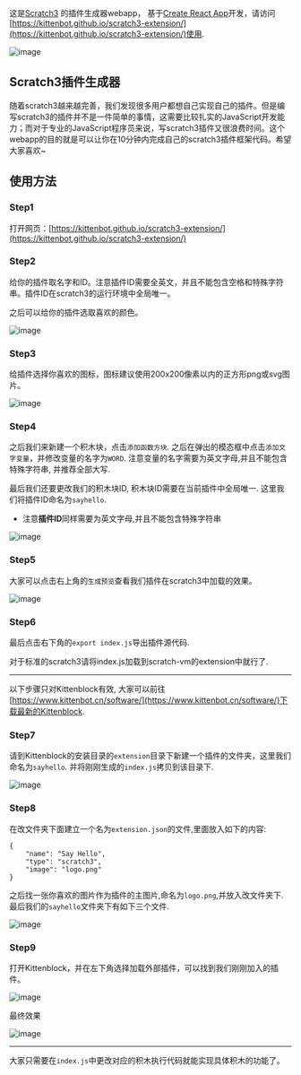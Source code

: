 这是[Scratch3](https://scratch.mit.edu) 的插件生成器webapp， 基于[Create React App](https://github.com/facebook/create-react-app)开发，请访问[https://kittenbot.github.io/scratch3-extension/](https://kittenbot.github.io/scratch3-extension/)使用.

![image](https://user-images.githubusercontent.com/3390845/53645159-3d5e3300-3c73-11e9-9027-071660c28bfb.png)


## Scratch3插件生成器

随着scratch3越来越完善，我们发现很多用户都想自己实现自己的插件。但是编写scratch3的插件并不是一件简单的事情，这需要比较扎实的JavaScript开发能力；而对于专业的JavaScript程序员来说，写scratch3插件又很浪费时间。这个webapp的目的就是可以让你在10分钟内完成自己的scratch3插件框架代码。希望大家喜欢~

## 使用方法

### Step1

打开网页：[https://kittenbot.github.io/scratch3-extension/](https://kittenbot.github.io/scratch3-extension/)

### Step2

给你的插件取名字和ID。注意插件ID需要全英文，并且不能包含空格和特殊字符串。插件ID在scratch3的运行环境中全局唯一。

之后可以给你的插件选取喜欢的颜色。

![image](https://user-images.githubusercontent.com/3390845/53679660-5cf46a80-3d0a-11e9-96f1-befbda4b9372.png)

### Step3

给插件选择你喜欢的图标，图标建议使用200x200像素以内的正方形png或svg图片。

![image](https://user-images.githubusercontent.com/3390845/53679671-9927cb00-3d0a-11e9-8412-9efc5038dfb5.png)

### Step4

之后我们来新建一个积木块，点击`添加函数方块`. 之后在弹出的模态框中点击`添加文字变量`，并修改变量的名字为`WORD`. 注意变量的名字需要为英文字母,并且不能包含特殊字符串, 并推荐全部大写.

最后我们还要更改我们的积木块ID, 积木块ID需要在当前插件中全局唯一. 这里我们将插件ID命名为`sayhello`.

- 注意**插件ID**同样需要为英文字母,并且不能包含特殊字符串

![image](https://user-images.githubusercontent.com/3390845/53679707-089dba80-3d0b-11e9-9251-2d07f37a5114.png)

### Step5

大家可以点击右上角的`生成预览`查看我们插件在scratch3中加载的效果。

![image](https://user-images.githubusercontent.com/3390845/53679761-e35d7c00-3d0b-11e9-9df5-27a95c9ef18c.png)


### Step6

最后点击右下角的`export index.js`导出插件源代码.

对于标准的scratch3请将index.js加载到scratch-vm的extension中就行了.

-------------------

以下步骤只对Kittenblock有效, 大家可以前往[https://www.kittenbot.cn/software/](https://www.kittenbot.cn/software/)下载最新的Kittenblock.

### Step7

请到Kittenblock的安装目录的`extension`目录下新建一个插件的文件夹，这里我们命名为`sayhello`. 并将刚刚生成的`index.js`拷贝到该目录下.

![image](https://user-images.githubusercontent.com/3390845/53679811-bbbae380-3d0c-11e9-9143-b6b262a0b3cf.png)

### Step8

在改文件夹下面建立一个名为`extension.json`的文件,里面放入如下的内容:

	{
	    "name": "Say Hello",
	    "type": "scratch3",
	    "image": "logo.png"
	}

之后找一张你喜欢的图片作为插件的主图片,命名为`logo.png`,并放入改文件夹下. 最后我们的`sayhello`文件夹下有如下三个文件.

![image](https://user-images.githubusercontent.com/3390845/53679853-7d71f400-3d0d-11e9-872a-b20a57d59115.png)

### Step9

打开Kittenblock，并在左下角选择加载外部插件，可以找到我们刚刚加入的插件。

![image](https://user-images.githubusercontent.com/3390845/53679874-c164f900-3d0d-11e9-8391-6786c5200341.png)

最终效果

![image](https://user-images.githubusercontent.com/3390845/53679884-ec4f4d00-3d0d-11e9-95cf-55e9e0db67a4.png)

-------------------

大家只需要在`index.js`中更改对应的积木执行代码就能实现具体积木的功能了。


